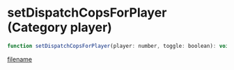 # setDispatchCopsForPlayer (Category player)

```js
function setDispatchCopsForPlayer(player: number, toggle: boolean): void
```

[filename](setDispatchCopsForPlayer_m.md ':include')